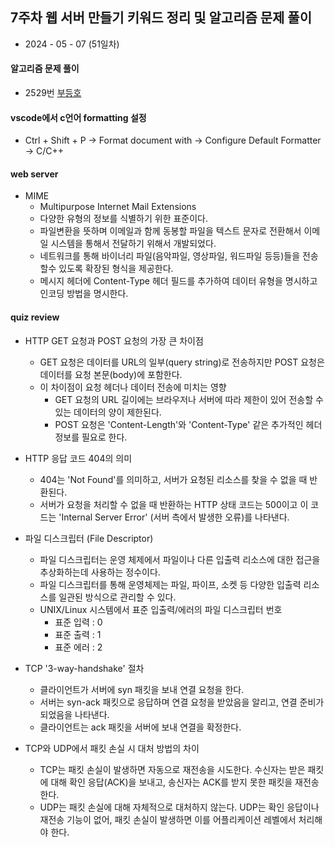 ## 7주차 웹 서버 만들기 키워드 정리 및 알고리즘 문제 풀이

- 2024 - 05 - 07 (51일차)

#### 알고리즘 문제 풀이

- 2529번 [부등호](https://github.com/dongyeoppp/Jungle_TIL/blob/main/jungle_week07/bk_2529.py)

#### vscode에서 c언어 formatting 설정

- Ctrl + Shift + P → Format document with → Configure Default Formatter → C/C++

#### web server

- MIME
  - Multipurpose Internet Mail Extensions
  - 다양한 유형의 정보를 식별하기 위한 표준이다.
  - 파일변환을 뜻하며 이메일과 함께 동봉할 파일을 텍스트 문자로 전환해서 이메일 시스템을 통해서 전달하기 위해서 개발되었다.
  - 네트워크를 통해 바이너리 파일(음악파일, 영상파일, 워드파일 등등)들을 전송할수 있도록 확장된 형식을 제공한다.
  - 메시지 헤더에 Content-Type 헤더 필드를 추가하여 데이터 유형을 명시하고 인코딩 방법을 명시한다.

#### quiz review

- HTTP GET 요청과 POST 요청의 가장 큰 차이점

  - GET 요청은 데이터를 URL의 일부(query string)로 전송하지만 POST 요청은 데이터를 요청 본문(body)에 포함한다.
  - 이 차이점이 요청 헤더나 데이터 전송에 미치는 영향
    - GET 요청의 URL 길이에는 브라우저나 서버에 따라 제한이 있어 전송할 수 있는 데이터의 양이 제한된다.
    - POST 요청은 'Content-Length'와 'Content-Type' 같은 추가적인 헤더 정보를 필요로 한다.

- HTTP 응답 코드 404의 의미

  - 404는 'Not Found'를 의미하고, 서버가 요청된 리소스를 찾을 수 없을 때 반환된다.
  - 서버가 요청을 처리할 수 없을 때 반환하는 HTTP 상태 코드는 500이고 이 코드는 'Internal Server Error' (서버 측에서 발생한 오류)를 나타낸다.

- 파일 디스크립터 (File Descriptor)

  - 파일 디스크립터는 운영 체제에서 파일이나 다른 입출력 리소스에 대한 접근을 추상화하는데 사용하는 정수이다.
  - 파일 디스크립터를 통해 운영체제는 파일, 파이프, 소켓 등 다양한 입출력 리소스를 일관된 방식으로 관리할 수 있다.
  - UNIX/Linux 시스템에서 표준 입출력/에러의 파일 디스크립터 번호
    - 표준 입력 : 0
    - 표준 출력 : 1
    - 표준 에러 : 2

- TCP '3-way-handshake' 절차

  - 클라이언트가 서버에 syn 패킷을 보내 연결 요청을 한다.
  - 서버는 syn-ack 패킷으로 응답하며 연결 요청을 받았음을 알리고, 연결 준비가 되었음을 나타낸다.
  - 클라이언트는 ack 패킷을 서버에 보내 연결을 확정한다.

- TCP와 UDP에서 패킷 손실 시 대처 방법의 차이
  - TCP는 패킷 손실이 발생하면 자동으로 재전송을 시도한다. 수신자는 받은 패킷에 대해 확인 응답(ACK)을 보내고, 송신자는 ACK를 받지 못한 패킷을 재전송한다.
  - UDP는 패킷 손실에 대해 자체적으로 대처하지 않는다. UDP는 확인 응답이나 재전송 기능이 없어, 패킷 손실이 발생하면 이를 어플리케이션 레벨에서 처리해야 한다.
